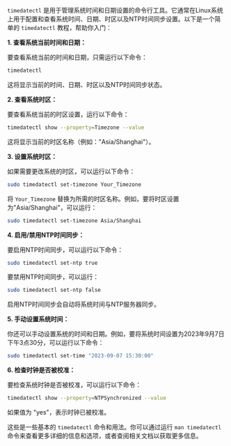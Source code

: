 <!--
 Copyright (C) 2023 wwhai

 This program is free software: you can redistribute it and/or modify
 it under the terms of the GNU Affero General Public License as
 published by the Free Software Foundation, either version 3 of the
 License, or (at your option) any later version.

 This program is distributed in the hope that it will be useful,
 but WITHOUT ANY WARRANTY; without even the implied warranty of
 MERCHANTABILITY or FITNESS FOR A PARTICULAR PURPOSE.  See the
 GNU Affero General Public License for more details.

 You should have received a copy of the GNU Affero General Public License
 along with this program.  If not, see <http://www.gnu.org/licenses/>.
-->

`timedatectl` 是用于管理系统时间和日期设置的命令行工具。它通常在Linux系统上用于配置和查看系统时间、日期、时区以及NTP时间同步设置。以下是一个简单的 `timedatectl` 教程，帮助你入门：

**1. 查看系统当前时间和日期：**

要查看系统当前的时间和日期，只需运行以下命令：

```bash
timedatectl
```

这将显示当前的时间、日期、时区以及NTP时间同步状态。

**2. 查看系统时区：**

要查看系统当前的时区设置，运行以下命令：

```bash
timedatectl show --property=Timezone --value
```

这将显示当前的时区名称（例如："Asia/Shanghai"）。

**3. 设置系统时区：**

如果需要更改系统的时区，可以运行以下命令：

```bash
sudo timedatectl set-timezone Your_Timezone
```

将 `Your_Timezone` 替换为所需的时区名称。例如，要将时区设置为"Asia/Shanghai"，可以运行：

```bash
sudo timedatectl set-timezone Asia/Shanghai
```

**4. 启用/禁用NTP时间同步：**

要启用NTP时间同步，可以运行以下命令：

```bash
sudo timedatectl set-ntp true
```

要禁用NTP时间同步，可以运行：

```bash
sudo timedatectl set-ntp false
```

启用NTP时间同步会自动将系统时间与NTP服务器同步。

**5. 手动设置系统时间：**

你还可以手动设置系统的时间和日期。例如，要将系统时间设置为2023年9月7日下午3点30分，可以运行以下命令：

```bash
sudo timedatectl set-time "2023-09-07 15:30:00"
```

**6. 检查时钟是否被校准：**

要检查系统时钟是否被校准，可以运行以下命令：

```bash
timedatectl show --property=NTPSynchronized --value
```

如果值为 "yes"，表示时钟已被校准。

这些是一些基本的 `timedatectl` 命令和用法。你可以通过运行 `man timedatectl` 命令来查看更多详细的信息和选项，或者查阅相关文档以获取更多信息。